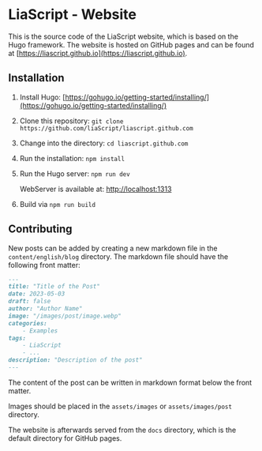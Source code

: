 # LiaScript - Website

This is the source code of the LiaScript website, which is based on the Hugo framework. The website is hosted on GitHub pages and can be found at [https://liascript.github.io](https://liascript.github.io).

## Installation

1. Install Hugo: [https://gohugo.io/getting-started/installing/](https://gohugo.io/getting-started/installing/)
2. Clone this repository: `git clone https://github.com/liaScript/liascript.github.com`
3. Change into the directory: `cd liascript.github.com`
4. Run the installation: `npm install`
5. Run the Hugo server: `npm run dev`

   WebServer is available at: [http://localhost:1313](http://localhost:1313)

6. Build via `npm run build`

## Contributing

New posts can be added by creating a new markdown file in the `content/english/blog` directory. The markdown file should have the following front matter:

```markdown
---
title: "Title of the Post"
date: 2023-05-03
draft: false
author: "Author Name"
image: "/images/post/image.webp"
categories:
    - Examples
tags:
    - LiaScript
    - ...
description: "Description of the post"
---
```

The content of the post can be written in markdown format below the front matter.

Images should be placed in the `assets/images` or `assets/images/post` directory.

The website is afterwards served from the `docs` directory, which is the default directory for GitHub pages.
